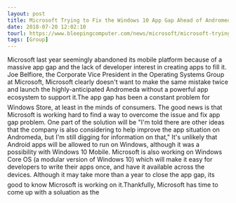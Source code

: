 ```yaml
---
layout: post
title: Microsoft Trying to Fix the Windows 10 App Gap Ahead of Andromeda
date: 2018-07-20 12:02:10
tourl: https://www.bleepingcomputer.com/news/microsoft/microsoft-trying-to-fix-the-windows-10-app-gap-ahead-of-andromeda/
tags: [Group]
---
```

Microsoft last year seemingly abandoned its mobile platform because of a massive app gap and the lack of developer interest in creating apps to fill it. Joe Belfiore, the Corporate Vice President in the Operating Systems Group at Microsoft, Microsoft clearly doesn't want to make the same mistake twice and launch the highly-anticipated Andromeda without a powerful app ecosystem to support it.The app gap has been a constant problem for Windows Store, at least in the minds of consumers. The good news is that Microsoft is working hard to find a way to overcome the issue and fix app gap problem. One part of the solution will be "I'm told there are other ideas that the company is also considering to help improve the app situation on Andromeda, but I'm still digging for information on that," It's unlikely that Android apps will be allowed to run on Windows, although it was a possibility with Windows 10 Mobile. Microsoft is also working on Windows Core OS (a modular version of Windows 10) which will make it easy for developers to write their apps once, and have it available across the devices. Although it may take more than a year to close the app gap, its good to know Microsoft is working on it.Thankfully, Microsoft has time to come up with a soluation as the 